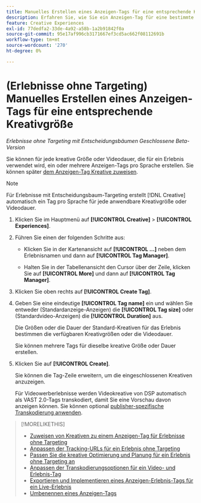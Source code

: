 ```yaml
---
title: Manuelles Erstellen eines Anzeigen-Tags für eine entsprechende Kreativgröße
description: Erfahren Sie, wie Sie ein Anzeigen-Tag für eine bestimmte Kreativgröße erstellen.
feature: Creative Experiences
exl-id: 77dedfa2-33de-4a92-a58b-1a2b91842f0a
source-git-commit: 95e17af996cb3171667ef3cd5ac662f08112691b
workflow-type: tm+mt
source-wordcount: '270'
ht-degree: 0%

---
```


# (Erlebnisse ohne Targeting) Manuelles Erstellen eines Anzeigen-Tags für eine entsprechende Kreativgröße

*Erlebnisse ohne Targeting mit Entscheidungsbäumen*
*Geschlossene Beta-Version*

Sie können für jede kreative Größe oder Videodauer, die für ein Erlebnis verwendet wird, ein oder mehrere Anzeigen-Tags pro Sprache erstellen. Sie können später [dem Anzeigen-Tag Kreative zuweisen](experience-tag-assign-creatives.md).

>[!NOTE]
>
>Für Erlebnisse mit Entscheidungsbaum-Targeting erstellt [!DNL Creative] automatisch ein Tag pro Sprache für jede anwendbare Kreativgröße oder Videodauer.

1. Klicken Sie im Hauptmenü auf **[!UICONTROL Creative]** > **[!UICONTROL Experiences]**.

1. Führen Sie einen der folgenden Schritte aus:

   * Klicken Sie in der Kartenansicht auf **[!UICONTROL ...]** neben dem Erlebnisnamen und dann auf **[!UICONTROL Tag Manager]**.

   * Halten Sie in der Tabellenansicht den Cursor über der Zeile, klicken Sie auf **[!UICONTROL More]** und dann auf **[!UICONTROL Tag Manager]**.

1. Klicken Sie oben rechts auf **[!UICONTROL Create Tag]**.

1. Geben Sie eine eindeutige **[!UICONTROL Tag name]** ein und wählen Sie entweder (Standardanzeige-Anzeigen) die **[!UICONTROL Tag size]** oder (Standardvideo-Anzeigen) die **[!UICONTROL Duration]** aus.

   Die Größen oder die Dauer der Standard-Kreativen für das Erlebnis bestimmen die verfügbaren Kreativgrößen oder die Videodauer.

   Sie können mehrere Tags für dieselbe kreative Größe oder Dauer erstellen.<!-- What are the implications? -->

1. Klicken Sie auf **[!UICONTROL Create]**.

   Sie können die Tag-Zeile erweitern, um die eingeschlossenen Kreativen anzuzeigen.

   Für Videowerberlebnisse werden Videokreative von DSP automatisch als VAST 2.0-Tags transkodiert, damit Sie eine Vorschau davon anzeigen können. Sie können optional [publisher-spezifische Transkodierung anwenden](experience-tag-video-transcoding.md).

>[!MORELIKETHIS]
>
>* [Zuweisen von Kreativen zu einem Anzeigen-Tag für Erlebnisse ohne Targeting](experience-tag-assign-creatives.md)
>* [Anpassen der Tracking-URLs für ein Erlebnis ohne Targeting](experience-tracking-urls-no-targeting.md)
>* [Passen Sie die kreative Optimierung und Planung für ein Erlebnis ohne Targeting an](experience-optimization-scheduling-no-targeting.md)
>* [Anpassen der Transkodierungsoptionen für ein Video- und Erlebnis-Tag](experience-tag-video-transcoding.md)
>* [Exportieren und Implementieren eines Anzeigen-Erlebnis-Tags für ein Live-Erlebnis](experience-tag-export.md)
>* [Umbenennen eines Anzeigen-Tags](experience-tag-rename.md)
